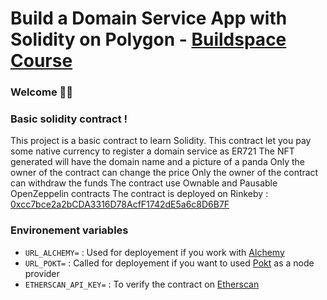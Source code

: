 # Build a Domain Service App with Solidity on Polygon - [Buildspace Course](https://buildspace.so/p/CO1f8c72fd-67a3-4f99-90b8-79879c5da1eb)

### **Welcome 👋🏼**


### **Basic solidity contract !**

This project is a basic contract to learn Solidity.
This contract let you pay some native currency to register a domain service as ER721
The NFT generated will have the domain name and a picture of a panda
Only the owner of the contract can change the price
Only the owner of the contract can withdraw the funds
The contract use Ownable and Pausable OpenZeppelin contracts
The contract is deployed on Rinkeby : [0xcc7bce2a2bCDA3316D78AcfF1742dE5a6c8D6B7F](https://rinkeby.etherscan.io/address/0xcc7bce2a2bcda3316d78acff1742de5a6c8d6b7f)


### **Environement variables**

* `URL_ALCHEMY=` : Used for deployement if you work with [Alchemy](https://www.alchemy.com/)
* `URL_POKT=` : Called for deployement if you want to used [Pokt](https://www.pokt.network/) as a node provider
* `ETHERSCAN_API_KEY=` : To verify the contract on [Etherscan](https://hardhat.org/hardhat-runner/plugins/nomiclabs-hardhat-etherscan)